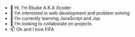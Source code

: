 - 👋 Hi, I’m Ebube A.K.A Xcoder
- 👀 I’m interested in web development and problem solving
- 🌱 I’m currently learning JavaScript and Jsp
- 💞️ I’m looking to collaborate on projects 
- 📫 Oh and I love FIFA


